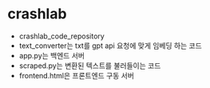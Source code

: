 # crashlab
* crashlab_code_repository
* text_converter는 txt를 gpt api 요청에 맞게 임베딩 하는 코드
* app.py는 백엔드 서버
* scraped.py는 변환된 텍스트를 불러들이는 코드
* frontend.html은 프론트엔드 구동 서버
